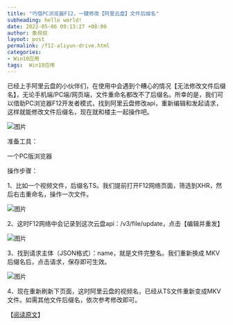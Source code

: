 ```yaml
---
title: "巧借PC浏览器F12，一键修改【阿里云盘】文件后缀名"
subheading: hello world!
date: 2022-05-06 09:13:27 +08:00
author: 象叔叔
layout: post
permalink: /f12-aliyun-drive.html
categories:
- Win10应用
tags:  Win10应用
---
```


已经上手阿里云盘的小伙伴们，在使用中会遇到个糟心的情况【无法修改文件后缀名】，无论手机端/PC端/网页端，文件重命名都改不了后缀名。所幸的是，我们可以借助PC浏览器F12开发者模式，找到阿里云盘修改api，重新编辑和发起请求，这样就能修改文件后缀名，现在就和楼主一起操作吧。

![图片](https://mmbiz.qpic.cn/mmbiz_jpg/9GCBOx7tR2ibO1GVb9g7cV54ChZiaMNSITxSoToUovQhqD0l47SV69H8N8licEWdTFezGicTkVXghPxcsVuydglzHw/640?wx_fmt=jpeg&wxfrom=5&wx_lazy=1&wx_co=1 "图片")

准备工具：

一个PC版浏览器

操作步骤：

1、比如一个视频文件，后缀名TS。我们提前打开F12网络页面，筛选到XHR，然后右击重命名，操作一次文件。

![图片](https://mmbiz.qpic.cn/mmbiz_jpg/9GCBOx7tR2ibO1GVb9g7cV54ChZiaMNSITsb4bk7iaz84zX64ebIbddZYRQznG8JKjlKHkFatU39OS0zs2TV5vamA/640?wx_fmt=jpeg&wxfrom=5&wx_lazy=1&wx_co=1 "图片")

2、这时F12网络中会记录到这次云盘api：/v3/file/update，点击【编辑并重发】

![图片](https://mmbiz.qpic.cn/mmbiz_jpg/9GCBOx7tR2ibO1GVb9g7cV54ChZiaMNSITfphqsRue04EcRHBqpT1SYwtvq3kDdiaZicXnKNBwbU5rLSB1BdmNEKyA/640?wx_fmt=jpeg&wxfrom=5&wx_lazy=1&wx_co=1 "图片")

3、找到请求主体（JSON格式）：name，就是文件完整名。我们重新换成 MKV后缀名后，点击请求，保存即可生效。

![图片](https://mmbiz.qpic.cn/mmbiz_jpg/9GCBOx7tR2ibO1GVb9g7cV54ChZiaMNSITqEF5TINHadEAMawp44AEnUicGjwDlFH6XZwibXmOTnbtXSRwzUpdJ58A/640?wx_fmt=jpeg&wxfrom=5&wx_lazy=1&wx_co=1 "图片")

4、现在重新刷新下页面，这时阿里云盘的视频名，已经从TS文件重新变成MKV文件。如需其他文件后缀名，依次参考修改即可。

【[阅读原文](https://mp.weixin.qq.com/s?__biz=MzI4MzA2OTg1Ng==&mid=2247487177&idx=3&sn=55ce8ca1567ac549dd2147ee95c1bbe7&chksm=eb911206dce69b104261958556f92d3e15f7a2934b2c4293c8e65e18d1cc97716cc48c69d907&token=1720756572&lang=zh_CN#rd "阅读原文")】





